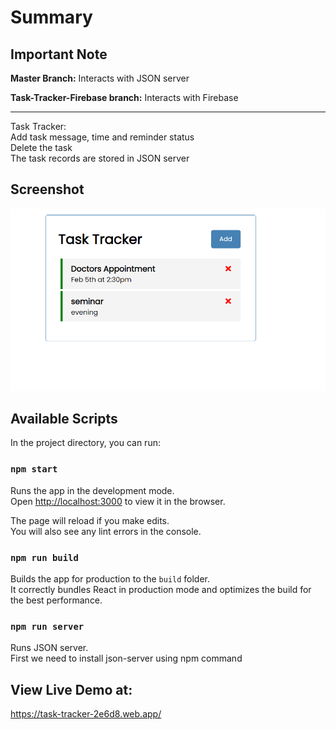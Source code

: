 # Summary

## Important Note

<b>Master Branch:</b> Interacts with JSON server

<b>Task-Tracker-Firebase branch:</b> Interacts with Firebase

<hr>

Task Tracker:\
Add task message, time and reminder status\
Delete the task\
The task records are stored in JSON server

## Screenshot

![image](Screen.png)

## Available Scripts

In the project directory, you can run:

### `npm start`

Runs the app in the development mode.\
Open [http://localhost:3000](http://localhost:3000) to view it in the browser.

The page will reload if you make edits.\
You will also see any lint errors in the console.


### `npm run build`

Builds the app for production to the `build` folder.\
It correctly bundles React in production mode and optimizes the build for the best performance.

### `npm run server`

Runs JSON server.\
First we need to install json-server using npm command


## View Live Demo at: 
https://task-tracker-2e6d8.web.app/


